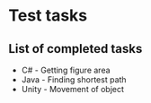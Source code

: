 # Test tasks
## List of completed tasks
- C# - Getting figure area
- Java - Finding shortest path
- Unity - Movement of object
